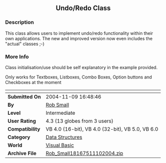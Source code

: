 ﻿<div align="center">

## Undo/Redo Class


</div>

### Description

This class allows users to implement undo/redo functionality within their own applications. The new and improved version now even includes the "actual" classes ;-)
 
### More Info
 
Class initialisation/use should be self explanatory in the example provided.

Only works for Textboxes, Listboxes, Combo Boxes, Option buttons and Checkboxes at the moment


<span>             |<span>
---                |---
**Submitted On**   |2004-11-09 16:48:46
**By**             |[Rob Small](https://github.com/Planet-Source-Code/PSCIndex/blob/master/ByAuthor/rob-small.md)
**Level**          |Intermediate
**User Rating**    |4.3 (13 globes from 3 users)
**Compatibility**  |VB 4\.0 \(16\-bit\), VB 4\.0 \(32\-bit\), VB 5\.0, VB 6\.0
**Category**       |[Data Structures](https://github.com/Planet-Source-Code/PSCIndex/blob/master/ByCategory/data-structures__1-33.md)
**World**          |[Visual Basic](https://github.com/Planet-Source-Code/PSCIndex/blob/master/ByWorld/visual-basic.md)
**Archive File**   |[Rob\_Small18167511102004\.zip](https://github.com/Planet-Source-Code/rob-small-undo-redo-class__1-57173/archive/master.zip)








